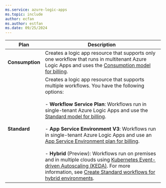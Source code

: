 ```yaml
---
ms.service: azure-logic-apps
ms.topic: include
author: ecfan
ms.author: estfan
ms.date: 09/25/2024
---
```


   | Plan | Description |
   |------|-------------|
   | **Consumption** | Creates a logic app resource that supports only one workflow that runs in multitenant Azure Logic Apps and uses the [Consumption model for billing](../logic-apps-pricing.md#consumption-pricing). |
   | **Standard** | Creates a logic app resource that supports multiple workflows. You have the following options: <br><br>- **Workflow Service Plan**: Workflows run in single-tenant Azure Logic Apps and use the [Standard model for billing](../logic-apps-pricing.md#standard-pricing). <br><br>- **App Service Environment V3**: Workflows run in single-tenant Azure Logic Apps and use an [App Service Environment plan for billing](../../app-service/environment/overview.md#pricing). <br><br>- **Hybrid** (Preview): Workflows run on premises and in multiple clouds using [Kubernetes Event-driven Autoscaling (KEDA)](/azure/aks/keda-about). For more information, see [Create Standard workflows for hybrid environments](../create-standard-workflows-hybrid-environments.md). |